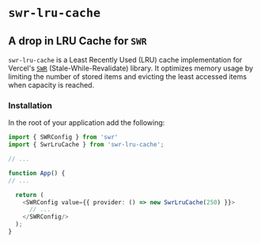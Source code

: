 # `swr-lru-cache`

## A drop in LRU Cache for `SWR`

`swr-lru-cache` is a Least Recently Used (LRU) cache implementation for Vercel's
[`SWR`](https://swr.vercel.app/) (Stale-While-Revalidate) library. It optimizes
memory usage by limiting the number of stored items and evicting the least
accessed items when capacity is reached.

### Installation

In the root of your application add the following:

```typescript
import { SWRConfig } from 'swr'
import { SwrLruCache } from 'swr-lru-cache';

// ...

function App() {
// ...

  return (
    <SWRConfig value={{ provider: () => new SwrLruCache(250) }}>
      // ...
    </SWRConfig/>
  );
}
```
